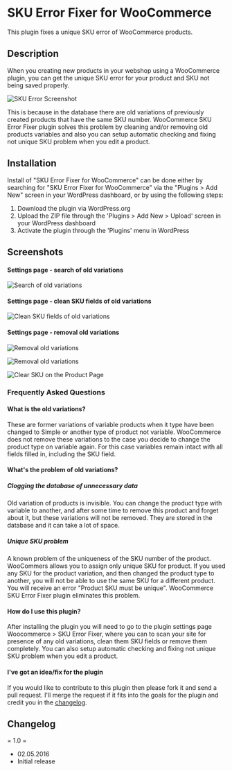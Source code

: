 # SKU Error Fixer for WooCommerce

This plugin fixes a unique SKU error of WooCommerce products.

## Description

When you creating new products in your webshop using a WooCommerce plugin, you can get the unique SKU error for your product and SKU not being saved properly.

![SKU Error Screenshot](https://ps.w.org/sku-error-fixer-for-woocommerce/trunk/screenshot-6.png)

This is because in the database there are old variations of previously created products that have the same SKU number. WooCommerce SKU Error Fixer plugin solves this problem by cleaning and/or removing old products variables and also you can setup automatic checking and fixing not unique SKU problem when you edit a product.

## Installation

Install of "SKU Error Fixer for WooCommerce" can be done either by searching for "SKU Error Fixer for WooCommerce" via the "Plugins > Add New" screen in your WordPress dashboard, or by using the following steps:

1. Download the plugin via WordPress.org
2. Upload the ZIP file through the 'Plugins > Add New > Upload' screen in your WordPress dashboard
3. Activate the plugin through the 'Plugins' menu in WordPress

## Screenshots

#### Settings page - search of old variations
![Search of old variations](https://ps.w.org/sku-error-fixer-for-woocommerce/trunk/screenshot-1.png)

#### Settings page - clean SKU fields of old variations
![Clean SKU fields of old variations](https://ps.w.org/sku-error-fixer-for-woocommerce/trunk/screenshot-2.png)

#### Settings page - removal old variations
![Removal old variations](https://ps.w.org/sku-error-fixer-for-woocommerce/trunk/screenshot-3.png)

![Removal old variations](https://ps.w.org/sku-error-fixer-for-woocommerce/trunk/screenshot-4.png)

![Clear SKU on the Product Page](https://ps.w.org/sku-error-fixer-for-woocommerce/trunk/screenshot-5.png)

### Frequently Asked Questions

#### What is the old variations?

These are former variations of variable products when it type have been changed to Simple or another type of product not variable. WooCommerce does not remove these variations to the case you decide to change the product type on variable again. For this case variables remain intact with all fields filled in, including the SKU field.

#### What's the problem of old variations?

##### Clogging the database of unnecessary data

Old variation of products is invisible. You can change the product type with variable to another, and after some time to remove this product and forget about it, but these variations will not be removed. They are stored in the database and it can take a lot of space.

##### Unique SKU problem

A known problem of the uniqueness of the SKU number of the product. WooCommers allows you to assign only unique SKU for product. If you used any SKU for the product variation, and then changed the product type to another, you will not be able to use the same SKU for a different product. You will receive an error "Product SKU must be unique". WooCommerce SKU Error Fixer plugin eliminates this problem.

#### How do I use this plugin?

After installing the plugin you will need to go to the plugin settings page Woocommerce > SKU Error Fixer, where you can to scan your site for presence of any old variations, clean them SKU fields or remove them completely. You can also setup automatic checking and fixing not unique SKU problem when you edit a product.

#### I've got an idea/fix for the plugin

If you would like to contribute to this plugin then please fork it and send a pull request. I'll merge the request if it fits into the goals for the plugin and credit you in the [changelog](https://github.com/almazka987/sku-error-fixer-for-woocommrece/blob/master/changelog.txt).

## Changelog

= 1.0 =
* 02.05.2016
* Initial release